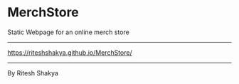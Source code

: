 # MerchStore
Static Webpage for an online merch store
*****************************************************************
 https://riteshshakya.github.io/MerchStore/
*****************************************************************
By Ritesh Shakya 
